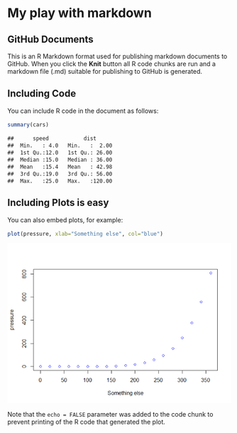 My play with markdown
================

GitHub Documents
----------------

This is an R Markdown format used for publishing markdown documents to GitHub. When you click the **Knit** button all R code chunks are run and a markdown file (.md) suitable for publishing to GitHub is generated.

Including Code
--------------

You can include R code in the document as follows:

``` r
summary(cars)
```

    ##      speed           dist       
    ##  Min.   : 4.0   Min.   :  2.00  
    ##  1st Qu.:12.0   1st Qu.: 26.00  
    ##  Median :15.0   Median : 36.00  
    ##  Mean   :15.4   Mean   : 42.98  
    ##  3rd Qu.:19.0   3rd Qu.: 56.00  
    ##  Max.   :25.0   Max.   :120.00

Including Plots is easy
-----------------------

You can also embed plots, for example:

``` r
plot(pressure, xlab="Something else", col="blue")
```

![](rstudio_play_files/figure-markdown_github/unnamed-chunk-1-1.png)

Note that the `echo = FALSE` parameter was added to the code chunk to prevent printing of the R code that generated the plot.

